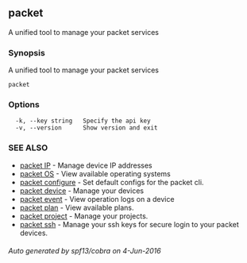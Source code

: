 ## packet

A unified tool to manage your packet services

### Synopsis


A unified tool to manage your packet services

```
packet
```

### Options

```
  -k, --key string   Specify the api key
  -v, --version      Show version and exit
```

### SEE ALSO
* [packet IP](packet_IP.md)	 - Manage device IP addresses
* [packet OS](packet_OS.md)	 - View available operating systems
* [packet configure](packet_configure.md)	 - Set default configs for the packet cli.
* [packet device](packet_device.md)	 - Manage your devices
* [packet event](packet_event.md)	 - View operation logs on a device
* [packet plan](packet_plan.md)	 - View available plans.
* [packet project](packet_project.md)	 - Manage your projects.
* [packet ssh](packet_ssh.md)	 - Manage your ssh keys for secure login to your packet devices.

###### Auto generated by spf13/cobra on 4-Jun-2016
